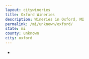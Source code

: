 ```yaml
---
layout: citywineries
title: Oxford Wineries
description: Wineries in Oxford, MI
permalink: /mi/unknown/oxford/
state: mi
county: unknown
city: oxford
---
```

-
